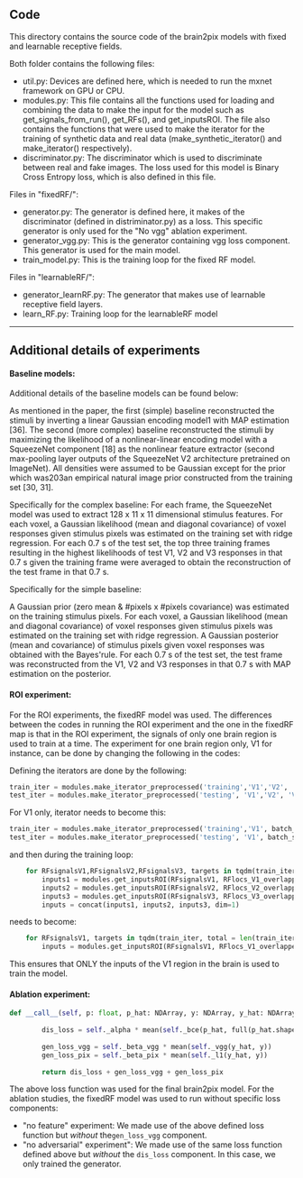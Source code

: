 ## Code

This directory contains the source code of the brain2pix models with fixed and learnable receptive fields.

Both folder contains the following files: 
- util.py: Devices are defined here, which is needed to run the mxnet framework on GPU or CPU.
- modules.py: This file contains all the functions used for loading and combining the data to make the input for the model such as get_signals_from_run(), get_RFs(), and get_inputsROI.  The file also contains the functions that were used to make the iterator for the training of synthetic data and real data (make_synthetic_iterator() and make_iterator() respectively).
- discriminator.py: The discriminator which is used to discriminate between real and fake images. The loss used for this model is Binary Cross Entropy loss, which is also defined in this file.

Files in "fixedRF/":
- generator.py: The generator is defined here, it makes of the discriminator (defined in distriminator.py) as a loss. This specific generator is only used for the "No vgg" ablation experiment.
- generator_vgg.py: This is the generator containing vgg loss component. This generator is used for the main model.
- train_model.py: This is the training loop for the fixed RF model.

Files in "learnableRF/":
- generator_learnRF.py: The generator that makes use of learnable receptive field layers.
- learn_RF.py: Training loop for the learnableRF model

---

## Additional details of experiments

#### Baseline models:
Additional details of the baseline models can be found below:

As mentioned in the paper, the first (simple) baseline reconstructed the stimuli by inverting a linear Gaussian encoding model1 with MAP estimation [36]. The second (more complex) baseline reconstructed the stimuli by maximizing the likelihood of a nonlinear-linear encoding model with a SqueezeNet component [18] as the nonlinear feature extractor (second max-pooling layer outputs of the SqueezeNet V2 architecture pretrained on ImageNet). All densities were assumed to be Gaussian except for the prior which was203an empirical natural image prior constructed from the training set [30, 31].

Specifically for the complex baseline:
For each frame, the SqueezeNet model was used to extract 128 x 11 x 11 dimensional stimulus features. 
For each voxel, a Gaussian likelihood (mean and diagonal covariance) of voxel responses given stimulus pixels was estimated on the training set with ridge regression. 
For each 0.7 s of the test set, the top three training frames resulting in the highest likelihoods of test V1, V2 and V3 responses in that 0.7 s given the training frame were averaged to obtain the reconstruction of the test frame in that 0.7 s.

Specifically for the simple baseline:

A Gaussian prior (zero mean & #pixels x #pixels covariance) was estimated on the training stimulus pixels.
For each voxel, a Gaussian likelihood (mean and diagonal covariance) of voxel responses given stimulus pixels was estimated on the training set with ridge regression.
A Gaussian posterior (mean and covariance) of stimulus pixels given voxel responses was obtained with the Bayes'rule. For each 0.7 s of the test set, the test frame was reconstructed from the V1, V2 and V3 responses in that 0.7 s with MAP estimation on the posterior.

#### ROI experiment:
For the ROI experiments, the fixedRF model was used. The differences between the codes in running the ROI experiment and the one in the fixedRF map is that in the ROI experiment, the signals of only one brain region is used to train at a time. The experiment for one brain region only, V1 for instance, can be done by changing the following in the codes:


Defining the iterators are done by the following:
``` python
train_iter = modules.make_iterator_preprocessed('training','V1','V2', 'V3', batch_size=batch_size, shuffle=True)
test_iter = modules.make_iterator_preprocessed('testing', 'V1','V2', 'V3', batch_size=batch_size, shuffle=True)
```
For V1 only, iterator needs to become this:
``` python
train_iter = modules.make_iterator_preprocessed('training','V1', batch_size=batch_size, shuffle=True)
test_iter = modules.make_iterator_preprocessed('testing', 'V1', batch_size=batch_size, shuffle=True)
```




and then during the training loop:

``` python
    for RFsignalsV1,RFsignalsV2,RFsignalsV3, targets in tqdm(train_iter, total = len(train_iter)):
        inputs1 = modules.get_inputsROI(RFsignalsV1, RFlocs_V1_overlapped_avg, context)
        inputs2 = modules.get_inputsROI(RFsignalsV2, RFlocs_V2_overlapped_avg, context)
        inputs3 = modules.get_inputsROI(RFsignalsV3, RFlocs_V3_overlapped_avg, context)
        inputs = concat(inputs1, inputs2, inputs3, dim=1)
```

needs to become:

``` python
    for RFsignalsV1, targets in tqdm(train_iter, total = len(train_iter)):
        inputs = modules.get_inputsROI(RFsignalsV1, RFlocs_V1_overlapped_avg, context)
```

This ensures that ONLY the inputs of the V1 region in the brain is used to train the model.


#### Ablation experiment:

``` python    
def __call__(self, p: float, p_hat: NDArray, y: NDArray, y_hat: NDArray) -> NDArray:
        
        dis_loss = self._alpha * mean(self._bce(p_hat, full(p_hat.shape, p))) 
        
        gen_loss_vgg = self._beta_vgg * mean(self._vgg(y_hat, y))
        gen_loss_pix = self._beta_pix * mean(self._l1(y_hat, y))
        
        return dis_loss + gen_loss_vgg + gen_loss_pix
```
        

The above loss function was used for the final brain2pix model. For the ablation studies, the fixedRF model was used to run without specific loss components:

- "no feature" experiment: We made use of the above defined loss function but <i>without</i> the`gen_loss_vgg` component.
- "no adversarial" experiment": We made use of the same loss function defined above but <i>without</i> the `dis_loss` component. In this case, we only trained the generator.
